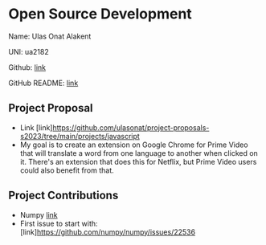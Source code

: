 # Open Source Development

Name: Ulas Onat Alakent

UNI: ua2182

Github: [link](https://github.com/ulasonat)

GitHub README: [link](https://github.com/ulasonat/ulasonat/blob/main/README.md)


## Project Proposal
- Link [link]https://github.com/ulasonat/project-proposals-s2023/tree/main/projects/javascript
- My goal is to create an extension on Google Chrome for Prime Video that will translate a word from one language to another when clicked on it. There's an extension that does this for Netflix, but Prime Video users could also benefit from that.

## Project Contributions
- Numpy [link](https://github.com/numpy/numpy)
- First issue to start with: [link]https://github.com/numpy/numpy/issues/22536
